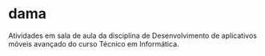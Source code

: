 # dama
Atividades em sala de aula da disciplina de Desenvolvimento de aplicativos móveis avançado do curso Técnico em Informática.
